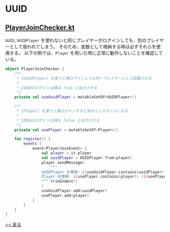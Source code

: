 # UUID

## [PlayerJoinChecker.kt](src/main/kotlin/com/github/syari/spigot/api/sample/uuid/PlayerJoinChecker.kt)

`UUID`, `UUIDPlayer` を使わないと同じプレイヤーがログインしても、別のプレイヤーとして扱われてしまう。
そのため、変数として格納する時は必ずそれらを使用する。
以下の例では、`Player` を用いた時に正常に動作しないことを確認している。

```kotlin
object PlayerJoinChecker {
    /**
     * [UUIDPlayer] を使うと再ログインしても同一プレイヤーとして認識される
     *
     * 2回目のログイン以降は true と出力される
     */
    private val useUuidPlayer = mutableSetOf<UUIDPlayer>()

    /**
     * [Player] を使うと再ログインすると別のインスタンスになる
     *
     * 2回目のログイン以降も false と出力される
     */
    private val usePlayer = mutableSetOf<Player>()

    fun register() {
        events {
            event<PlayerJoinEvent> {
                val player = it.player
                val uuidPlayer = UUIDPlayer.from(player)
                player.sendMessage(
                    """
                UUIDPlayer を使用: ${useUuidPlayer.contains(uuidPlayer)} (${useUuidPlayer.size})
                Player を使用: ${usePlayer.contains(player)} (${usePlayer.size})
                """.trimIndent()
                )
                useUuidPlayer.add(uuidPlayer)
                usePlayer.add(player)
            }
        }
    }
}
```

[<< 戻る](../README.md)